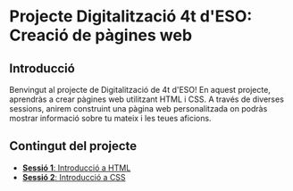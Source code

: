 # Projecte Digitalització 4t d'ESO: Creació de pàgines web

## Introducció

Benvingut al projecte de Digitalització de 4t d'ESO! En aquest projecte, aprendràs a crear pàgines web utilitzant HTML i CSS. A través de diverses sessions, anirem construint una pàgina web personalitzada on podràs mostrar informació sobre tu mateix i les teues aficions.

## Contingut del projecte

- [**Sessió 1**: Introducció a HTML](sessio1.md)
- [**Sessió 2**: Introducció a CSS](sessio2.md)
